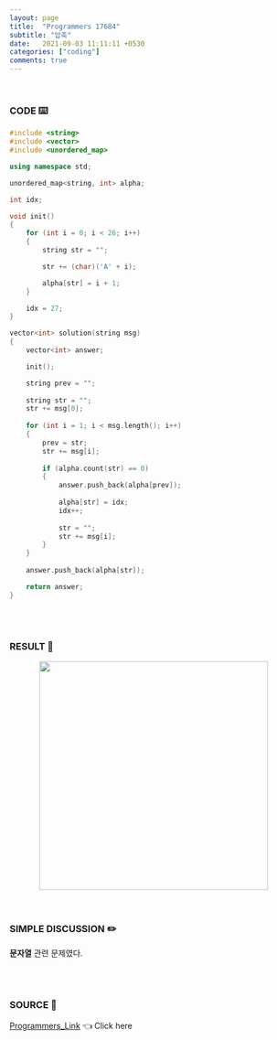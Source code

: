 ```yaml
---
layout: page
title:  "Programmers 17684"
subtitle: "압축"
date:   2021-09-03 11:11:11 +0530
categories: ["coding"]
comments: true
---
```


<br>

### CODE ⌨️

```c++
#include <string>
#include <vector>
#include <unordered_map>

using namespace std;

unordered_map<string, int> alpha;

int idx;

void init()
{
	for (int i = 0; i < 26; i++)
	{
		string str = "";

		str += (char)('A' + i);

		alpha[str] = i + 1;
	}

	idx = 27;
}

vector<int> solution(string msg)
{
	vector<int> answer;

	init();

	string prev = "";
    
    string str = "";
    str += msg[0];
    
    for (int i = 1; i < msg.length(); i++)
    {
        prev = str;
        str += msg[i];
        
        if (alpha.count(str) == 0)
        {
            answer.push_back(alpha[prev]);
            
            alpha[str] = idx;
            idx++;
            
            str = "";
            str += msg[i];
        }
    }
    
    answer.push_back(alpha[str]);

	return answer;
}
```  

<br>
<br>

### RESULT 💛

<img src="{{ '/assets/programmers/p17684r.jpg' }}" style="width: 400px; height: auto; margin-left: auto; margin-right: auto; display: block;">  

<br>
<br>

### SIMPLE DISCUSSION ✏️

**문자열** 관련 문제였다.  

<br>
<br>

### SOURCE 💎

[Programmers_Link][link] 👈 Click here  

<br>

<script src="https://utteranc.es/client.js"
        repo="DCherish/DCherish.github.io"
        issue-term="pathname"
        theme="boxy-light"
        crossorigin="anonymous"
        async>
</script>

[link]: https://programmers.co.kr/learn/courses/30/lessons/17684